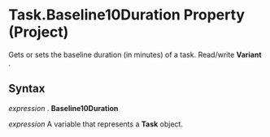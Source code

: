 
# Task.Baseline10Duration Property (Project)

Gets or sets the baseline duration (in minutes) of a task. Read/write  **Variant** .


## Syntax

 _expression_ . **Baseline10Duration**

 _expression_ A variable that represents a **Task** object.

